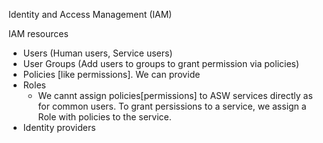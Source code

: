 Identity and Access Management (IAM)

IAM resources
- Users (Human users, Service users)
- User Groups (Add users to groups to grant permission via policies)
- Policies [like permissions]. We can provide 
- Roles
  - We cannt assign policies[permissions] to ASW services directly as for common users. To grant persissions to a service, we assign a Role with policies to the service.
- Identity providers
